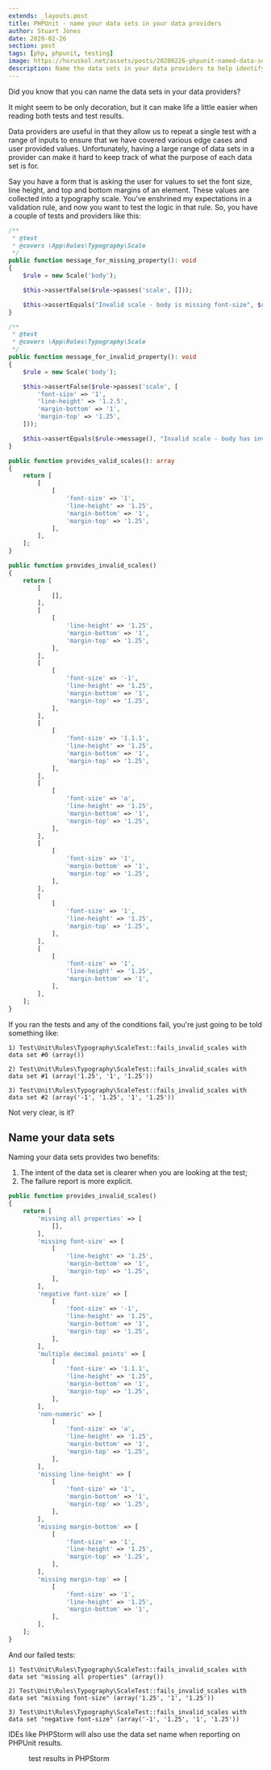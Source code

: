 ```yaml
---
extends: _layouts.post
title: PHPUnit - name your data sets in your data providers
author: Stuart Jones
date: 2020-02-26
section: post
tags: [php, phpunit, testing]
image: https://horuskol.net/assets/posts/20200226-phpunit-named-data-sets.png
description: Name the data sets in your data providers to help identify failing tests, and generally make life easier.
---
```


Did you know that you can name the data sets in your data providers?

It might seem to be only decoration, but it can make life a little easier when reading both tests and test results.

Data providers are useful in that they allow us to repeat a single test with a range of inputs to ensure that we have covered various edge cases and user provided values. Unfortunately, having a large range of data sets in a provider can make it hard to keep track of what the purpose of each data set is for.

Say you have a form that is asking the user for values to set the font size, line height, and top and bottom margins of an element. These values are collected into a typography scale. You've enshrined my expectations in a validation rule, and now you want to test the logic in that rule. So, you have a couple of tests and providers like this:

```php
/**
 * @test
 * @covers \App\Rules\Typography\Scale
 */
public function message_for_missing_property(): void
{
    $rule = new Scale('body');

    $this->assertFalse($rule->passes('scale', []));

    $this->assertEquals("Invalid scale - body is missing font-size", $rule->message());
}

/**
 * @test
 * @covers \App\Rules\Typography\Scale
 */
public function message_for_invalid_property(): void
{
    $rule = new Scale('body');

    $this->assertFalse($rule->passes('scale', [
        'font-size' => '1',
        'line-height' => '1.2.5',
        'margin-bottom' => '1',
        'margin-top' => '1.25',
    ]));

    $this->assertEquals($rule->message(), "Invalid scale - body has invalid settings for line-height");
}

public function provides_valid_scales(): array
{
    return [
        [
            [
                'font-size' => '1',
                'line-height' => '1.25',
                'margin-bottom' => '1',
                'margin-top' => '1.25',
            ],
        ],
    ];
}

public function provides_invalid_scales()
{
    return [
        [
            [],
        ],
        [
            [
                'line-height' => '1.25',
                'margin-bottom' => '1',
                'margin-top' => '1.25',
            ],
        ],
        [
            [
                'font-size' => '-1',
                'line-height' => '1.25',
                'margin-bottom' => '1',
                'margin-top' => '1.25',
            ],
        ],
        [
            [
                'font-size' => '1.1.1',
                'line-height' => '1.25',
                'margin-bottom' => '1',
                'margin-top' => '1.25',
            ],
        ],
        [
            [
                'font-size' => 'a',
                'line-height' => '1.25',
                'margin-bottom' => '1',
                'margin-top' => '1.25',
            ],
        ],
        [
            [
                'font-size' => '1',
                'margin-bottom' => '1',
                'margin-top' => '1.25',
            ],
        ],
        [
            [
                'font-size' => '1',
                'line-height' => '1.25',
                'margin-top' => '1.25',
            ],
        ],
        [
            [
                'font-size' => '1',
                'line-height' => '1.25',
                'margin-bottom' => '1',
            ],
        ],
    ];
}
```

If you ran the tests and any of the conditions fail, you're just going to be told something like:

```
1) Test\Unit\Rules\Typography\ScaleTest::fails_invalid_scales with data set #0 (array())

2) Test\Unit\Rules\Typography\ScaleTest::fails_invalid_scales with data set #1 (array('1.25', '1', '1.25'))

3) Test\Unit\Rules\Typography\ScaleTest::fails_invalid_scales with data set #2 (array('-1', '1.25', '1', '1.25'))
```

Not very clear, is it?

## Name your data sets

Naming your data sets provides two benefits:

1. The intent of the data set is clearer when you are looking at the test;
2. The failure report is more explicit.

```php
public function provides_invalid_scales()
{
    return [
        'missing all properties' => [
            [],
        ],
        'missing font-size' => [
            [
                'line-height' => '1.25',
                'margin-bottom' => '1',
                'margin-top' => '1.25',
            ],
        ],
        'negative font-size' => [
            [
                'font-size' => '-1',
                'line-height' => '1.25',
                'margin-bottom' => '1',
                'margin-top' => '1.25',
            ],
        ],
        'multiple decimal points' => [
            [
                'font-size' => '1.1.1',
                'line-height' => '1.25',
                'margin-bottom' => '1',
                'margin-top' => '1.25',
            ],
        ],
        'non-numeric' => [
            [
                'font-size' => 'a',
                'line-height' => '1.25',
                'margin-bottom' => '1',
                'margin-top' => '1.25',
            ],
        ],
        'missing line-height' => [
            [
                'font-size' => '1',
                'margin-bottom' => '1',
                'margin-top' => '1.25',
            ],
        ],
        'missing margin-bottom' => [
            [
                'font-size' => '1',
                'line-height' => '1.25',
                'margin-top' => '1.25',
            ],
        ],
        'missing margin-top' => [
            [
                'font-size' => '1',
                'line-height' => '1.25',
                'margin-bottom' => '1',
            ],
        ],
    ];
}
```

And our failed tests:

```
1) Test\Unit\Rules\Typography\ScaleTest::fails_invalid_scales with data set "missing all properties" (array())

2) Test\Unit\Rules\Typography\ScaleTest::fails_invalid_scales with data set "missing font-size" (array('1.25', '1', '1.25'))

3) Test\Unit\Rules\Typography\ScaleTest::fails_invalid_scales with data set "negative font-size" (array('-1', '1.25', '1', '1.25'))
```

IDEs like PHPStorm will also use the data set name when reporting on PHPUnit results.

<figure class="in-flow">
<img src="/assets/images/posts/20200226-phpunit-named-data-sets.png" alt="">
<figcaption>test results in PHPStorm</figcaption>
</figure>